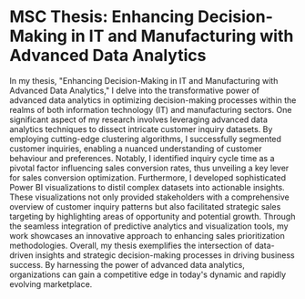 # MSC Thesis: Enhancing Decision-Making in IT and Manufacturing with Advanced Data Analytics

In my thesis, "Enhancing Decision-Making in IT and Manufacturing with Advanced Data Analytics," 
I delve into the transformative power of advanced data analytics in optimizing decision-making 
processes within the realms of both information technology (IT) and manufacturing sectors.
One significant aspect of my research involves leveraging advanced data analytics techniques 
to dissect intricate customer inquiry datasets. By employing cutting-edge clustering algorithms,
I successfully segmented customer inquiries, enabling a nuanced understanding of customer behaviour
and preferences. Notably, I identified inquiry cycle time as a pivotal factor influencing sales conversion 
rates, thus unveiling a key lever for sales conversion optimization.
Furthermore, I developed sophisticated Power BI visualizations to distil complex datasets into actionable insights.
These visualizations not only provided stakeholders with a comprehensive overview of customer inquiry patterns but 
also facilitated strategic sales targeting by highlighting areas of opportunity and potential growth. 
Through the seamless integration of predictive analytics and visualization tools, my work showcases an
innovative approach to enhancing sales prioritization methodologies.
Overall, my thesis exemplifies the intersection of data-driven insights and strategic decision-making processes 
in driving business success. By harnessing the power of advanced data analytics, organizations can gain a competitive 
edge in today's dynamic and rapidly evolving marketplace.
